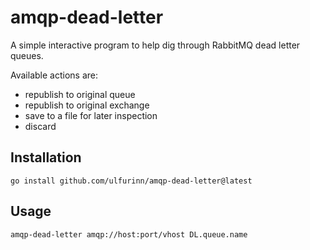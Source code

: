 # amqp-dead-letter

A simple interactive program to help dig through RabbitMQ dead letter queues.

Available actions are:
* republish to original queue
* republish to original exchange
* save to a file for later inspection
* discard

## Installation

`go install github.com/ulfurinn/amqp-dead-letter@latest`

## Usage

`amqp-dead-letter amqp://host:port/vhost DL.queue.name`
